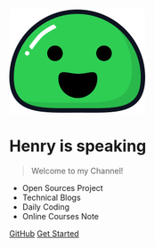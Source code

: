 <!-- _coverpage.md -->

![logo](_media/icon.svg)

# Henry is speaking

> Welcome to my Channel!

- Open Sources Project
- Technical Blogs
- Daily Coding
- Online Courses Note

[GitHub](https://github.com/henryZe)
[Get Started](./_sidebar)